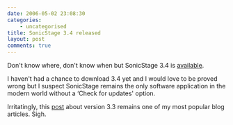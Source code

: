 ```yaml
---
date: 2006-05-02 23:08:30
categories:
    - uncategorised
title: SonicStage 3.4 released
layout: post
comments: true
---
```

Don't know where, don't know when but SonicStage 3.4 is
[available](http://www.sonydigital-link.com/DNA/sonicstage/sstage_dl.asp?r=&l=en).

I haven't had a chance to download 3.4 yet and I would love to be proved
wrong but I suspect SonicStage remains the only software application in
the modern world without a ‘Check for updates' option.

Irritatingly, this
[post](http://www.nbrightside.com/blog/2005/12/01/sonicstage-33-released/)
about version 3.3 remains one of my most popular blog articles. Sigh.
